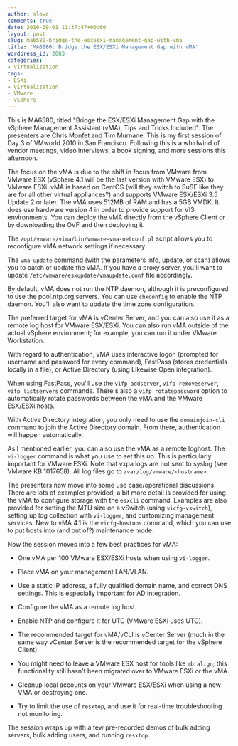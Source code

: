 ```yaml
---
author: slowe
comments: true
date: 2010-09-01 11:37:47+00:00
layout: post
slug: ma6580-bridge-the-esxesxi-management-gap-with-vma
title: 'MA6580: Bridge the ESX/ESXi Management Gap with vMA'
wordpress_id: 2083
categories:
- Virtualization
tags:
- ESXi
- Virtualization
- VMware
- vSphere
---
```


This is MA6580, titled "Bridge the ESX/ESXi Management Gap with the vSphere Management Assistant (vMA), Tips and Tricks Included". The presenters are Chris Monfet and Tim Murnane. This is my first session of Day 3 of VMworld 2010 in San Francisco. Following this is a whirlwind of vendor meetings, video interviews, a book signing, and more sessions this afternoon.

The focus on the vMA is due to the shift in focus from VMware from VMware ESX (vSphere 4.1 will be the last version with VMware ESX) to VMware ESXi. vMA is based on CentOS (will they switch to SuSE like they are for all other virtual appliances?) and supports VMware ESX/ESXi 3.5 Update 2 or later. The vMA uses 512MB of RAM and has a 5GB VMDK. It does use hardware version 4 in order to provide support for VI3 environments. You can deploy the vMA directly from the vSphere Client or by downloading the OVF and then deploying it.

The `/opt/vmware/vima/bin/vmware-vma-netconf.pl` script allows you to reconfigure vMA network settings if necessary.

The `vma-update` command (with the parameters info, update, or scan) allows you to patch or update the vMA. If you have a proxy server, you'll want to update `/etc/vmware/esxupdate/vmaupdate.conf` file accordingly.

By default, vMA does not run the NTP daemon, although it is preconfigured to use the pool.ntp.org servers. You can use `chkconfig` to enable the NTP daemon. You'll also want to update the time zone configuration.

The preferred target for vMA is vCenter Server, and you can also use it as a remote log host for VMware ESX/ESXi. You can also run vMA outside of the actual vSphere environment; for example, you can run it under VMware Workstation.

With regard to authentication, vMA uses interactive logon (prompted for username and password for every command), FastPass (stores credentials locally in a file), or Active Directory (using Likewise Open integration).

When using FastPass, you'll use the `vifp addserver`, `vifp removeserver`, `vifp listservers` commands. There's also a `vifp rotatepassword` option to automatically rotate passwords between the vMA and the VMware ESX/ESXi hosts.

With Active Directory integration, you only need to use the `domainjoin-cli` command to join the Active Directory domain. From there, authentication will happen automatically.

As I mentioned earlier, you can also use the vMA as a remote loghost. The `vi-logger` command is what you use to set this up. This is particularly important for VMware ESXi. Note that vxpa logs are not sent to syslog (see VMware KB 1017658). All log files go to `/var/log/vmware/<hostname>`.

The presenters now move into some use case/operational discussions. There are lots of examples provided; a bit more detail is provided for using the vMA to configure storage with the `esxcli` command. Examples are also provided for setting the MTU size on a vSwitch (using `vicfg-vswitch`), setting up log collection with `vi-logger`, and customizing management services. New to vMA 4.1 is the `vicfg-hostops` command, which you can use to put hosts into (and out of?) maintenance mode.

Now the session moves into a few best practices for vMA:

* One vMA per 100 VMware ESX/ESXi hosts when using `vi-logger`.

* Place vMA on your management LAN/VLAN.

* Use a static IP address, a fully qualified domain name, and correct DNS settings. This is especially important for AD integration.

* Configure the vMA as a remote log host.

* Enable NTP and configure it for UTC (VMware ESXi uses UTC).

* The recommended target for vMA/vCLI is vCenter Server (much in the same way vCenter Server is the recommended target for the vSphere Client).

* You might need to leave a VMware ESX host for tools like `mbralign`; this functionality still hasn't been migrated over to VMware ESXi or the vMA.

* Cleanup local accounts on your VMware ESX/ESXi when using a new VMA or destroying one.

* Try to limit the use of `resxtop`, and use it for real-time troubleshooting not monitoring.

The session wraps up with a few pre-recorded demos of bulk adding servers, bulk adding users, and running `resxtop`.
